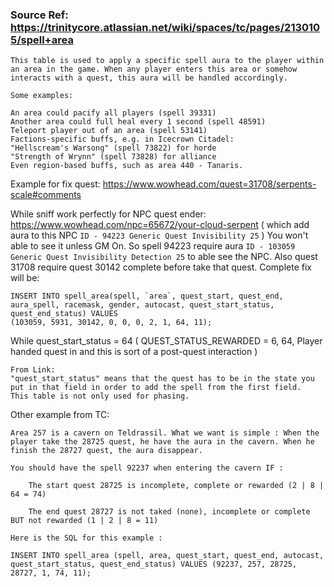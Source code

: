### Source Ref: https://trinitycore.atlassian.net/wiki/spaces/tc/pages/2130105/spell+area

```
This table is used to apply a specific spell aura to the player within an area in the game. When any player enters this area or somehow interacts with a quest, this aura will be handled accordingly.

Some examples:

An area could pacify all players (spell 39331)
Another area could full heal every 1 second (spell 48591)
Teleport player out of an area (spell 53141)
Factions-specific buffs, e.g. in Icecrown Citadel:
"Hellscream's Warsong" (spell 73822) for horde 
"Strength of Wrynn" (spell 73828) for alliance
Even region-based buffs, such as area 440 - Tanaris.

```

Example for fix quest: https://www.wowhead.com/quest=31708/serpents-scale#comments

While sniff work perfectly for NPC quest ender: https://www.wowhead.com/npc=65672/your-cloud-serpent ( which add aura to this NPC `ID - 94223 Generic Quest Invisibility 25` )
You won't able to see it unless GM On. So spell 94223 require aura `ID - 103059 Generic Quest Invisibility Detection 25` to able see the NPC.
Also quest 31708 require quest 30142 complete before take that quest. 
Complete fix will be:
```
INSERT INTO spell_area(spell, `area`, quest_start, quest_end, aura_spell, racemask, gender, autocast, quest_start_status, quest_end_status) VALUES 
(103059, 5931, 30142, 0, 0, 0, 2, 1, 64, 11);
```

While quest_start_status = 64 ( QUEST_STATUS_REWARDED = 6, 64, Player handed quest in and this is sort of a post-quest interaction )
``` 
From Link:
"quest_start_status" means that the quest has to be in the state you put in that field in order to add the spell from the first field. 
This table is not only used for phasing.
```

Other example from TC:
```
Area 257 is a cavern on Teldrassil. What we want is simple : When the player take the 28725 quest, he have the aura in the cavern. When he finish the 28727 quest, the aura disappear.

You should have the spell 92237 when entering the cavern IF :

    The start quest 28725 is incomplete, complete or rewarded (2 | 8 | 64 = 74)

    The end quest 28727 is not taked (none), incomplete or complete BUT not rewarded (1 | 2 | 8 = 11)

Here is the SQL for this example : 

INSERT INTO spell_area (spell, area, quest_start, quest_end, autocast, quest_start_status, quest_end_status) VALUES (92237, 257, 28725, 28727, 1, 74, 11);

```
